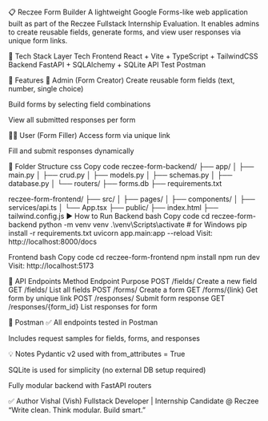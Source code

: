 📋 Reczee Form Builder
A lightweight Google Forms-like web application built as part of the Reczee Fullstack Internship Evaluation. It enables admins to create reusable fields, generate forms, and view user responses via unique form links.

🚀 Tech Stack
Layer	Tech
Frontend	React + Vite + TypeScript + TailwindCSS
Backend	FastAPI + SQLAlchemy + SQLite
API Test	Postman

🧠 Features
🔧 Admin (Form Creator)
Create reusable form fields (text, number, single choice)

Build forms by selecting field combinations

View all submitted responses per form

🧑‍💻 User (Form Filler)
Access form via unique link

Fill and submit responses dynamically

📂 Folder Structure
css
Copy code
reczee-form-backend/
├── app/
│   ├── main.py
│   ├── crud.py
│   ├── models.py
│   ├── schemas.py
│   ├── database.py
│   └── routers/
├── forms.db
├── requirements.txt

reczee-form-frontend/
├── src/
│   ├── pages/
│   ├── components/
│   ├── services/api.ts
│   └── App.tsx
├── public/
├── index.html
├── tailwind.config.js
▶️ How to Run
Backend
bash
Copy code
cd reczee-form-backend
python -m venv venv
.\venv\Scripts\activate      # for Windows
pip install -r requirements.txt
uvicorn app.main:app --reload
Visit: http://localhost:8000/docs

Frontend
bash
Copy code
cd reczee-form-frontend
npm install
npm run dev
Visit: http://localhost:5173

📮 API Endpoints
Method	Endpoint	Purpose
POST	/fields/	Create a new field
GET	/fields/	List all fields
POST	/forms/	Create a form
GET	/forms/{link}	Get form by unique link
POST	/responses/	Submit form response
GET	/responses/{form_id}	List responses for form

🧪 Postman
✅ All endpoints tested in Postman

 Includes request samples for fields, forms, and responses

💡 Notes
Pydantic v2 used with from_attributes = True

SQLite is used for simplicity (no external DB setup required)

Fully modular backend with FastAPI routers

✅ Author
Vishal (Vish)
Fullstack Developer | Internship Candidate @ Reczee
“Write clean. Think modular. Build smart.”